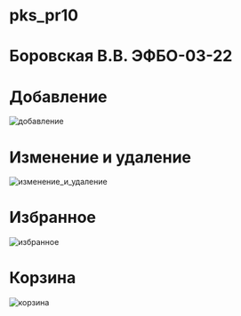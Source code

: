 # pks_pr10
# Боровская В.В. ЭФБО-03-22

# Добавление
![добавление](https://github.com/user-attachments/assets/60842499-7f1c-41fd-9ea5-211c1ea8b899)

# Изменение и удаление
![изменение_и_удаление](https://github.com/user-attachments/assets/d8c8ad86-4c90-4f8c-9ac5-5b4d690ca73a)

# Избранное
![избранное](https://github.com/user-attachments/assets/e581cccd-9651-4241-a485-29ea26411f68)

# Корзина
![корзина](https://github.com/user-attachments/assets/af40ea6b-6f8d-4105-aa7d-2d66ca8bdab2)
